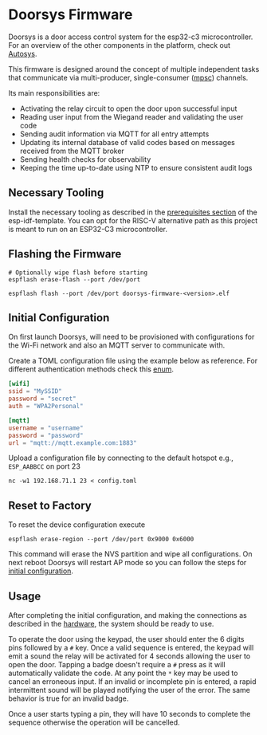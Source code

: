 <!-- vim: set tw=80: -->

# Doorsys Firmware

Doorsys is a door access control system for the esp32-c3 microcontroller. For an
overview of the other components in the platform, check out
[Autosys](https://github.com/fabiojmendes/autosys).

This firmware is designed around the concept of multiple independent tasks that
communicate via multi-producer, single-consumer
([mpsc](https://doc.rust-lang.org/std/sync/mpsc/index.html)) channels.

Its main responsibilities are:

- Activating the relay circuit to open the door upon successful input
- Reading user input from the Wiegand reader and validating the user code
- Sending audit information via MQTT for all entry attempts
- Updating its internal database of valid codes based on messages received from
  the MQTT broker
- Sending health checks for observability
- Keeping the time up-to-date using NTP to ensure consistent audit logs

## Necessary Tooling

Install the necessary tooling as described in the
[prerequisites section](https://github.com/esp-rs/esp-idf-template#prerequisites)
of the esp-idf-template. You can opt for the RISC-V alternative path as this
project is meant to run on an ESP32-C3 microcontroller.

## Flashing the Firmware

```shell
# Optionally wipe flash before starting
espflash erase-flash --port /dev/port

espflash flash --port /dev/port doorsys-firmware-<version>.elf
```

## Initial Configuration

On first launch Doorsys, will need to be provisioned with configurations for the
Wi-Fi network and also an MQTT server to communicate with.

Create a TOML configuration file using the example below as reference. For
different authentication methods check this
[enum](https://github.com/esp-rs/embedded-svc/blob/d4d86fcbc69f8a0a41b9ad735824c6ce22b1febe/src/wifi.rs#L28).

```toml
[wifi]
ssid = "MySSID"
password = "secret"
auth = "WPA2Personal"

[mqtt]
username = "username"
password = "password"
url = "mqtt://mqtt.example.com:1883"
```

Upload a configuration file by connecting to the default hotspot e.g.,
`ESP_AABBCC` on port 23

```shell
nc -w1 192.168.71.1 23 < config.toml
```

## Reset to Factory

To reset the device configuration execute

```shell
espflash erase-region --port /dev/port 0x9000 0x6000
```

This command will erase the NVS partition and wipe all configurations. On next
reboot Doorsys will restart AP mode so you can follow the steps for
[initial configuration](#initial-configuration).

## Usage

After completing the initial configuration, and making the connections as
described in the [hardware](https://github.com/fabiojmendes/doorsys-hardware),
the system should be ready to use.

To operate the door using the keypad, the user should enter the 6 digits pins
followed by a `#` key. Once a valid sequence is entered, the keypad will emit a
sound the relay will be activated for 4 seconds allowing the user to open the
door. Tapping a badge doesn't require a `#` press as it will automatically
validate the code. At any point the `*` key may be used to cancel an erroneous
input. If an invalid or incomplete pin is entered, a rapid intermittent sound
will be played notifying the user of the error. The same behavior is true for an
invalid badge.

Once a user starts typing a pin, they will have 10 seconds to complete the
sequence otherwise the operation will be cancelled.
